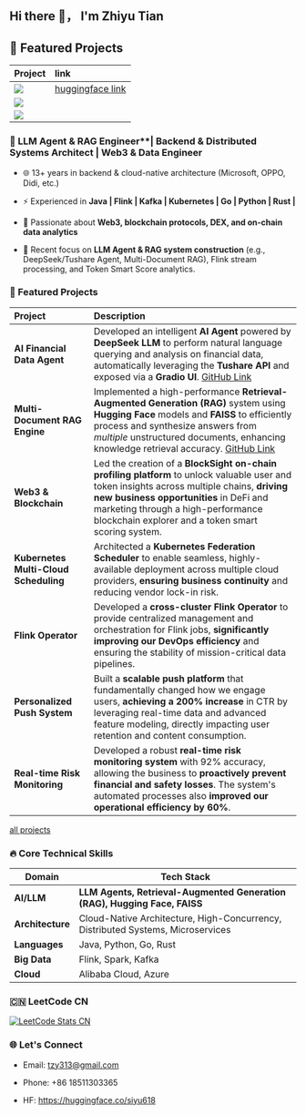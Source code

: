 ## Hi there 👋， I'm Zhiyu Tian


## 🚀 Featured Projects
|Project|link|
|:---|:---|
|<a href="https://github.com/siyu618/tushare-agent-deepseek-gradio"><img src="https://github-readme-stats.vercel.app/api/pin/?username=siyu618&repo=tushare-agent-deepseek-gradio&theme=tokyonight" /></a>|[huggingface link](https://huggingface.co/spaces/siyu618/tushare-agent-deepseek-gradio)|
|<a href="https://github.com/siyu618/hf-rag-multi"><img src="https://github-readme-stats.vercel.app/api/pin/?username=siyu618&repo=hf-rag-multi&theme=radical" /></a>||
|<a href="https://github.com/siyu618/books"><img src="https://github-readme-stats.vercel.app/api/pin/?username=siyu618&repo=books&theme=github_dark" /></a>||


### 🚀 LLM Agent & RAG Engineer**| Backend & Distributed Systems Architect | Web3 & Data Engineer

* 🌐 13+ years in backend & cloud-native architecture (Microsoft, OPPO, Didi, etc.)

* ⚡ Experienced in **Java | Flink | Kafka | Kubernetes | Go | Python | Rust |**

* 🔗 Passionate about **Web3, blockchain protocols, DEX, and on-chain data analytics**

* 🧩 Recent focus on **LLM Agent & RAG system construction** (e.g., DeepSeek/Tushare Agent, Multi-Document RAG), Flink stream processing, and Token Smart Score analytics.

### 🚀 Featured Projects
|Project|Description |
|:---|:---|
|**AI Financial Data Agent** | Developed an intelligent **AI Agent** powered by **DeepSeek LLM** to perform natural language querying and analysis on financial data, automatically leveraging the **Tushare API** and exposed via a **Gradio UI**. [GitHub Link](https://github.com/siyu618/tushare-agent-deepseek-gradio) |
|**Multi-Document RAG Engine** | Implemented a high-performance **Retrieval-Augmented Generation (RAG)** system using **Hugging Face** models and **FAISS** to efficiently process and synthesize answers from *multiple* unstructured documents, enhancing knowledge retrieval accuracy. [GitHub Link](https://github.com/siyu618/hf-rag-multi) |
|**Web3 & Blockchain**|Led the creation of a **BlockSight on-chain profiling platform** to unlock valuable user and token insights across multiple chains, **driving new business opportunities** in DeFi and marketing through a high-performance blockchain explorer and a token smart scoring system.|
|**Kubernetes Multi-Cloud Scheduling**|Architected a **Kubernetes Federation Scheduler** to enable seamless, highly-available deployment across multiple cloud providers, **ensuring business continuity** and reducing vendor lock-in risk.|
|**Flink Operator**|Developed a **cross-cluster Flink Operator** to provide centralized management and orchestration for Flink jobs, **significantly improving our DevOps efficiency** and ensuring the stability of mission-critical data pipelines.|
|**Personalized Push System**|Built a **scalable push platform** that fundamentally changed how we engage users, **achieving a 200% increase** in CTR by leveraging real-time data and advanced feature modeling, directly impacting user retention and content consumption.|
|**Real-time Risk Monitoring** |Developed a robust **real-time risk monitoring system** with 92% accuracy, allowing the business to **proactively prevent financial and safety losses**. The system's automated processes also **improved our operational efficiency by 60%**.|

[all projects](https://docs.google.com/presentation/d/1d7lYxMaBxySE_0n2Gsi1l1HSEd89_K9UvYWAN2JagQw/edit?slide=id.g373deac6889_0_0#slide=id.g373deac6889_0_0)

### 🔥 Core Technical Skills
|Domain |Tech Stack|
|---|---|
| **AI/LLM** | **LLM Agents, Retrieval-Augmented Generation (RAG), Hugging Face, FAISS** |
|**Architecture**|Cloud-Native Architecture, High-Concurrency, Distributed Systems, Microservices|
|**Languages**|Java, Python, Go, Rust|
|**Big Data**|Flink, Spark, Kafka|
|**Cloud**|Alibaba Cloud, Azure|

### 🇨🇳 LeetCode CN

[![LeetCode Stats CN](https://leetcard.jacoblin.cool/siyu618?site=cn)](https://leetcode.cn/u/siyu618/)

### 🌐 Let's Connect

* Email: tzy313@gmail.com

* Phone: +86 18511303365

* HF: https://huggingface.co/siyu618
<!--
**siyu618/siyu618** is a ✨ _special_ ✨ repository because its `README.md` (this file) appears on your GitHub profile.

Here are some ideas to get you started:

- 🔭 I’m currently working on ...
- 🌱 I’m currently learning ...
- 👯 I’m looking to collaborate on ...
- 🤔 I’m looking for help with ...
- 💬 Ask me about ...
- 📫 How to reach me: ...
- 😄 Pronouns: ...
- ⚡ Fun fact: ...
-->


